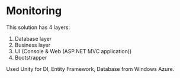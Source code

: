 # Monitoring
This solution has 4 layers:
1. Database layer
2. Business layer
3. UI (Console & Web (ASP.NET MVC application))
4. Bootstrapper

Used Unity for DI, Entity Framework, Database from Windows Azure.
